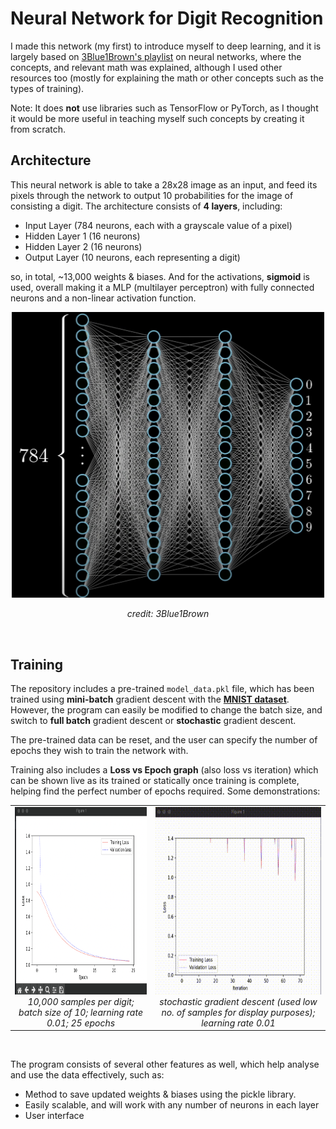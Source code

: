 # Neural Network for Digit Recognition 
I made this network (my first) to introduce myself to deep learning, and it is largely based on [3Blue1Brown's playlist](https://www.youtube.com/watch?v=aircAruvnKk&list=PLZHQObOWTQDNU6R1_67000Dx_ZCJB-3pi) on neural networks, where the concepts, and relevant math was explained, although I used other resources too (mostly for explaining the math or other concepts such as the types of training). 

Note: It does **not** use libraries such as TensorFlow or PyTorch, as I thought it would be more useful in teaching myself such concepts by creating it from scratch.


## Architecture
This neural network is able to take a 28x28 image as an input, and feed its pixels through the network to output 10 probabilities for the image of consisting a digit. The architecture consists of **4 layers**, including:
- Input Layer (784 neurons, each with a grayscale value of a pixel)
- Hidden Layer 1 (16 neurons)
- Hidden Layer 2 (16 neurons)
- Output Layer (10 neurons, each representing a digit)

so, in total, ~13,000 weights & biases. And for the activations, **sigmoid** is used, overall making it a MLP (multilayer perceptron) with fully connected neurons and a non-linear activation function.

<div align="center">
  <img src="https://github.com/aqmeraamir/digit-recognising-neural-network/blob/main/images/network_architecture.png" alt="Neural Network Archhitecture" width=500></img>
  
  <i>credit: 3Blue1Brown</i>
</div>

</br>



## Training
The repository includes a pre-trained ```model_data.pkl``` file, which has been trained using **mini-batch** gradient descent with the [**MNIST dataset**](https://www.kaggle.com/datasets/hojjatk/mnist-dataset). However, the program can easily be modified to change
the batch size, and switch to **full batch** gradient descent or **stochastic** gradient descent. 

The pre-trained data can be reset, and the user can specify the number of epochs they wish to train the network with. 

Training also includes a **Loss vs Epoch graph** (also loss vs iteration) which can be shown live as its trained or statically once training is complete, helping find the perfect number of epochs required. Some demonstrations:

<table align="center">
    <tr>
        <td align="center">
            <img src="https://github.com/aqmeraamir/digit-recognising-neural-network/blob/main/images/graph1.png" alt="Neural Network Architecture" style="width:500px; height:300px;">
            <br><i>10,000 samples per digit; batch size of 10; learning rate 0.01; 25 epochs</i>
        </td>
        <td align="center">
            <img src="https://github.com/aqmeraamir/digit-recognising-neural-network/blob/main/images/graph2.gif" alt="Neural Network Architecture" style="width:500px; height:300px;">
            <br><i>stochastic gradient descent (used low no. of samples for display purposes); learning rate 0.01</i>
        </td>
    </tr>
</table>

</br>
 
 The program consists of several other features as well, which help analyse and use the data effectively, such as:
- Method to save updated weights & biases using the pickle library.
- Easily scalable, and will work with any number of neurons in each layer
- User interface
